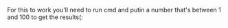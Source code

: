 For this to work you'll need to run cmd and putin a number that's between 1 and 100 to get the results(:
